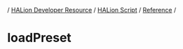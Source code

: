 / [HALion Developer Resource](../..//HALion-Developer-Resource.md) / [HALion Script](./HALion-Script.md) / [Reference](./Reference.md) /

# loadPreset
